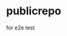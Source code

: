 # publicrepo
for e2e test














































































































































